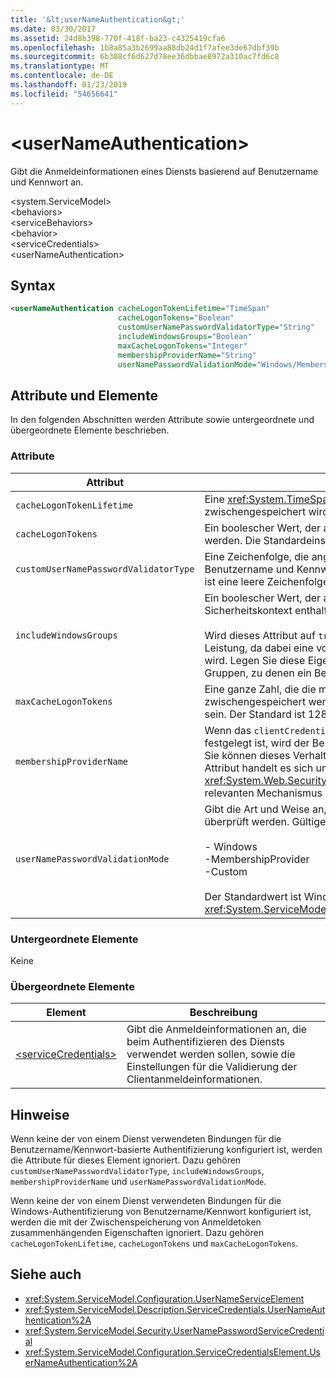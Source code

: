 ```yaml
---
title: '&lt;userNameAuthentication&gt;'
ms.date: 03/30/2017
ms.assetid: 24d8b398-770f-418f-ba23-c4325419cfa6
ms.openlocfilehash: 1b8a85a3b2699aa88db24d1f7afee3de67dbf39b
ms.sourcegitcommit: 6b308cf6d627d78ee36dbbae8972a310ac7fd6c8
ms.translationtype: MT
ms.contentlocale: de-DE
ms.lasthandoff: 01/23/2019
ms.locfileid: "54656641"
---
```

# <a name="ltusernameauthenticationgt"></a>&lt;userNameAuthentication&gt;
Gibt die Anmeldeinformationen eines Diensts basierend auf Benutzername und Kennwort an.  
  
 \<system.ServiceModel>  
\<behaviors>  
\<serviceBehaviors>  
\<behavior>  
\<serviceCredentials>  
\<userNameAuthentication>  
  
## <a name="syntax"></a>Syntax  
  
```xml  
<userNameAuthentication cacheLogonTokenLifetime="TimeSpan"
                        cacheLogonTokens="Boolean"
                        customUserNamePasswordValidatorType="String"
                        includeWindowsGroups="Boolean"
                        maxCacheLogonTokens="Integer"
                        membershipProviderName="String"
                        userNamePasswordValidationMode="Windows/MembershipProvider/Custom" />
```  
  
## <a name="attributes-and-elements"></a>Attribute und Elemente  
 In den folgenden Abschnitten werden Attribute sowie untergeordnete und übergeordnete Elemente beschrieben.  
  
### <a name="attributes"></a>Attribute  
  
|Attribut|Beschreibung|  
|---------------|-----------------|  
|`cacheLogonTokenLifetime`|Eine <xref:System.TimeSpan>, die angibt, wie lange ein Token maximal zwischengespeichert wird. Der Standardwert ist 00:15:00.|  
|`cacheLogonTokens`|Ein boolescher Wert, der angibt, ob Anmeldetoken zwischengespeichert werden. Die Standardeinstellung ist `false`.|  
|`customUserNamePasswordValidatorType`|Eine Zeichenfolge, die angibt, welche benutzerdefinierte Prüfung für Benutzername und Kennwort verwendet werden soll. Der Standardwert ist eine leere Zeichenfolge.|  
|`includeWindowsGroups`|Ein boolescher Wert, der angibt, ob Windows-Gruppen im Sicherheitskontext enthalten sind. Die Standardeinstellung ist `true`.<br /><br /> Wird dieses Attribut auf `true` festgelegt, hat dies Auswirkungen auf die Leistung, da dabei eine vollständige Gruppenerweiterung durchgeführt wird. Legen Sie diese Eigenschaft auf `false` fest, wenn Sie die Liste der Gruppen, zu denen ein Benutzer gehört, nicht einrichten müssen.|  
|`maxCacheLogonTokens`|Eine ganze Zahl, die die maximale Anzahl an Anmeldetoken angibt, die zwischengespeichert werden können. Dieser Wert muss größer als null sein. Der Standard ist 128.|  
|`membershipProviderName`|Wenn das `clientCredentialType`-Attribut einer Bindung auf `username` festgelegt ist, wird der Benutzername Windows-Konten zugewiesen. Sie können dieses Verhalten mit diesem Attribut überschreiben. Bei dem Attribut handelt es sich um eine Zeichenfolge mit dem Namen des <xref:System.Web.Security.MembershipProvider>-Werts, der den relevanten Mechanismus zur Kennwortprüfung bereitstellt.|  
|`userNamePasswordValidationMode`|Gibt die Art und Weise an, in der der Benutzername und das Kennwort überprüft werden. Gültige Werte sind:<br /><br /> -   Windows<br />-MembershipProvider<br />-Custom<br /><br /> Der Standardwert ist Windows. Dieses Attribut ist vom Typ <xref:System.ServiceModel.Security.UserNamePasswordValidationMode>.|  
  
### <a name="child-elements"></a>Untergeordnete Elemente  
 Keine  
  
### <a name="parent-elements"></a>Übergeordnete Elemente  
  
|Element|Beschreibung|  
|-------------|-----------------|  
|[\<serviceCredentials>](../../../../../docs/framework/configure-apps/file-schema/wcf/servicecredentials.md)|Gibt die Anmeldeinformationen an, die beim Authentifizieren des Diensts verwendet werden sollen, sowie die Einstellungen für die Validierung der Clientanmeldeinformationen.|  
  
## <a name="remarks"></a>Hinweise  
 Wenn keine der von einem Dienst verwendeten Bindungen für die Benutzername/Kennwort-basierte Authentifizierung konfiguriert ist, werden die Attribute für dieses Element ignoriert. Dazu gehören `customUserNamePasswordValidatorType`, `includeWindowsGroups`, `membershipProviderName` und `userNamePasswordValidationMode`.  
  
 Wenn keine der von einem Dienst verwendeten Bindungen für die Windows-Authentifizierung von Benutzername/Kennwort konfiguriert ist, werden die mit der Zwischenspeicherung von Anmeldetoken zusammenhängenden Eigenschaften ignoriert. Dazu gehören `cacheLogonTokenLifetime`, `cacheLogonTokens` und `maxCacheLogonTokens`.  
  
## <a name="see-also"></a>Siehe auch
- <xref:System.ServiceModel.Configuration.UserNameServiceElement>
- <xref:System.ServiceModel.Description.ServiceCredentials.UserNameAuthentication%2A>
- <xref:System.ServiceModel.Security.UserNamePasswordServiceCredential>
- <xref:System.ServiceModel.Configuration.ServiceCredentialsElement.UserNameAuthentication%2A>
